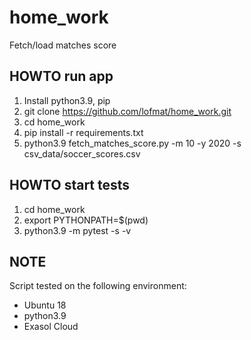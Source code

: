 # home_work
Fetch/load matches score

## HOWTO run app
1. Install python3.9, pip
2. git clone https://github.com/lofmat/home_work.git
3. cd home_work
4. pip install -r requirements.txt
5. python3.9 fetch_matches_score.py -m 10 -y 2020 -s csv_data/soccer_scores.csv

## HOWTO start tests
1. cd home_work
2. export PYTHONPATH=$(pwd)
3. python3.9 -m pytest -s -v

## NOTE 
Script tested on the following environment:
  * Ubuntu 18
  * python3.9
  * Exasol Cloud